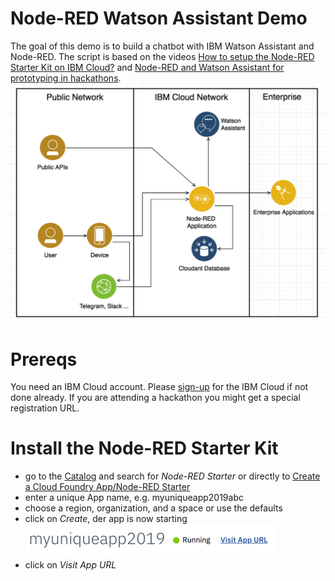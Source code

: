 # Node-RED Watson Assistant Demo
The goal of this demo is to build a chatbot with IBM Watson Assistant and Node-RED. The script is based on the videos [How to setup the Node-RED Starter Kit on IBM Cloud?](https://www.youtube.com/watch?v=Tk0sHowF3I0) and [Node-RED and Watson Assistant for prototyping in hackathons](https://www.youtube.com/watch?v=SFXUxc4JvFY).
![image](architecture.jpg)
# Prereqs
You need an IBM Cloud account. Please [sign-up](https://cloud.ibm.com/) for the IBM Cloud if not done already. If you are attending a hackathon you might get a special registration URL.

# Install the Node-RED Starter Kit
- go to the [Catalog](https://cloud.ibm.com/catalog) and search for _Node-RED Starter_ or directly to [Create a Cloud Foundry App/Node-RED Starter](https://cloud.ibm.com/catalog/starters/node-red-starter)
- enter a unique App name, e.g. myuniqueapp2019abc
- choose a region, organization, and a space or use the defaults
- click on *Create*, der app is now starting
 ![Node-RED runnung](noderedrunning.jpg)
- click on *Visit App URL*
